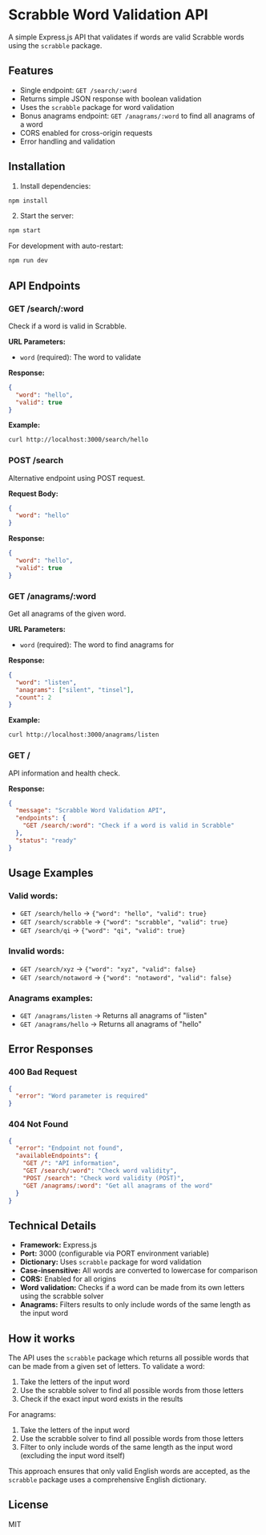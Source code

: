# Scrabble Word Validation API

A simple Express.js API that validates if words are valid Scrabble words using the `scrabble` package.

## Features

- Single endpoint: `GET /search/:word`
- Returns simple JSON response with boolean validation
- Uses the `scrabble` package for word validation
- Bonus anagrams endpoint: `GET /anagrams/:word` to find all anagrams of a word
- CORS enabled for cross-origin requests
- Error handling and validation

## Installation

1. Install dependencies:
```bash
npm install
```

2. Start the server:
```bash
npm start
```

For development with auto-restart:
```bash
npm run dev
```

## API Endpoints

### GET /search/:word

Check if a word is valid in Scrabble.

**URL Parameters:**
- `word` (required): The word to validate

**Response:**
```json
{
  "word": "hello",
  "valid": true
}
```

**Example:**
```bash
curl http://localhost:3000/search/hello
```

### POST /search

Alternative endpoint using POST request.

**Request Body:**
```json
{
  "word": "hello"
}
```

**Response:**
```json
{
  "word": "hello",
  "valid": true
}
```

### GET /anagrams/:word

Get all anagrams of the given word.

**URL Parameters:**
- `word` (required): The word to find anagrams for

**Response:**
```json
{
  "word": "listen",
  "anagrams": ["silent", "tinsel"],
  "count": 2
}
```

**Example:**
```bash
curl http://localhost:3000/anagrams/listen
```

### GET /

API information and health check.

**Response:**
```json
{
  "message": "Scrabble Word Validation API",
  "endpoints": {
    "GET /search/:word": "Check if a word is valid in Scrabble"
  },
  "status": "ready"
}
```

## Usage Examples

### Valid words:
- `GET /search/hello` → `{"word": "hello", "valid": true}`
- `GET /search/scrabble` → `{"word": "scrabble", "valid": true}`
- `GET /search/qi` → `{"word": "qi", "valid": true}`

### Invalid words:
- `GET /search/xyz` → `{"word": "xyz", "valid": false}`
- `GET /search/notaword` → `{"word": "notaword", "valid": false}`

### Anagrams examples:
- `GET /anagrams/listen` → Returns all anagrams of "listen"
- `GET /anagrams/hello` → Returns all anagrams of "hello"

## Error Responses

### 400 Bad Request
```json
{
  "error": "Word parameter is required"
}
```

### 404 Not Found
```json
{
  "error": "Endpoint not found",
  "availableEndpoints": {
    "GET /": "API information",
    "GET /search/:word": "Check word validity",
    "POST /search": "Check word validity (POST)",
    "GET /anagrams/:word": "Get all anagrams of the word"
  }
}
```

## Technical Details

- **Framework:** Express.js
- **Port:** 3000 (configurable via PORT environment variable)
- **Dictionary:** Uses `scrabble` package for word validation
- **Case-insensitive:** All words are converted to lowercase for comparison
- **CORS:** Enabled for all origins
- **Word validation:** Checks if a word can be made from its own letters using the scrabble solver
- **Anagrams:** Filters results to only include words of the same length as the input word

## How it works

The API uses the `scrabble` package which returns all possible words that can be made from a given set of letters. To validate a word:

1. Take the letters of the input word
2. Use the scrabble solver to find all possible words from those letters
3. Check if the exact input word exists in the results

For anagrams:
1. Take the letters of the input word
2. Use the scrabble solver to find all possible words from those letters
3. Filter to only include words of the same length as the input word (excluding the input word itself)

This approach ensures that only valid English words are accepted, as the `scrabble` package uses a comprehensive English dictionary.

## License

MIT 